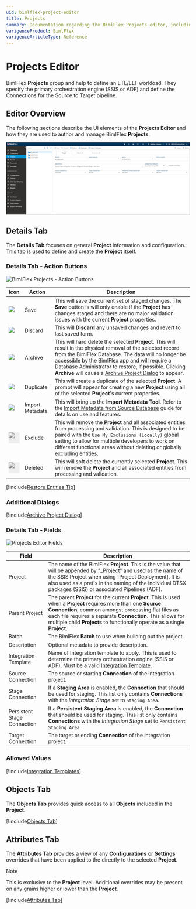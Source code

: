 ```yaml
---
uid: bimlflex-project-editor
title: Projects
summary: Documentation regarding the BimlFlex Projects editor, including editor fields, action buttons, field descriptions, setting options, and overrides.
varigenceProduct: BimlFlex
varigenceArticleType: Reference
---
```

# Projects Editor

BimlFlex **Projects** group and help to define an ETL/ELT workload. They specify the primary orchestration engine (SSIS or ADF) and define the  Connections for the Source to Target pipeline.

## Editor Overview

The following sections describe the UI elements of the **Projects Editor** and how they are used to author and manage BimlFlex **Projects**.

![BimlFlex Project Editor](images/bfx-projects-editor-overview.png "BimlFlex Project Editor")

## Details Tab

The **Details Tab** focuses on general **Project** information and configuration.  This tab is used to define and create the **Project** itself.

### Details Tab - Action Buttons

![BimlFlex Projects - Action Buttons](images/bfx-projects-action-buttons.png "BimlFlex Projects - Action Buttons")

|Icon|Action|Description|
|-|-|-|
|<div class="icon-col m-5"><img src="images/svg-icons/save.svg" /></div>|Save|This will save the current set of staged changes.  The **Save** button is will only enable if the **Project** has changes staged and there are no major validation issues with the current **Project** properties.|
| <div class="icon-col m-5"><img src="images/svg-icons/discard.svg" /></div> | Discard | This will **Discard** any unsaved changes and revert to last saved form. |
|<div class="icon-col m-5"><img src="images/svg-icons/archive-delete.svg" /></div>|Archive|This will hard delete the selected **Project**.  This will result in the physical removal of the selected record from the BimlFlex Database.  The data will no longer be accessible by the BimlFlex app and will require a Database Administrator to restore, if possible. Clicking **Archive** will cause a [Archive Project Dialog](#archive-project-dialog) to appear.|
|<div class="icon-col m-5"><img src="images/svg-icons/duplicate-objects.svg" /></div>|Duplicate|This will create a duplicate of the selected **Project**.  A prompt will appear for creating a new **Project** using all of the selected **Project**'s current properties.|
|<div class="icon-col m-5"><img src="images/svg-icons/import-metadata.svg" /></div>|<span class="nowrap-col m-5">Import Metadata</span>|This will bring up the **Import Metadata Tool**.  Refer to the [Import Metadata from Source Database](../concepts/importing-metadata.md) guide for details on use and features.|
|<div class="icon-col m-5" style="width:30px; height:30px;background:#EEE;"><img style="filter: brightness(100%) contrast(95%) grayscale(100%);" src="images/bimlflex-app-action-switch.png" /></div>|Exclude|This will remove the **Project** and all associated entities from processing and validation.  This is designed to be paired with the `Use My Exclusions (Locally)` global setting to allow for multiple developers to work on different functional areas without deleting or globally excluding entities.|
|<div class="icon-col m-5" style="width:30px; height:30px;background:#EEE;"><img style="filter: brightness(100%) contrast(95%) grayscale(100%);" src="images/bimlflex-app-action-switch.png" /></div>|Deleted|This will soft delete the currently selected **Project**.  This will remove the **Project** and all associated entities from processing and validation.|

[!include[Restore Entities Tip](_tip-restore-entities.md)]

### Additional Dialogs

[!include[Archive Project Dialog](_dialog-archive-project-single.md)]

### Details Tab - Fields

<img
    src="images/bimlflex-app-editor-projects-fields.png"
    title="Projects Editor Fields"
/>

|Field|Description|
|-|-|
| Project |The name of the BimlFlex **Project**.  This is the value that will be appended by "_Project" and used as the name of the SSIS Project when using [Project Deployment].  It is also used as a prefix in the naming of the individual DTSX packages (SSIS) or associated Pipelines (ADF).|
| Parent Project |The parent **Project** for the current **Project**.  This is used when a **Project** requires more than one **Source Connection**, common amongst processing flat files as each file requires a separate **Connection**.  This allows for multiple child **Projects** to functionally operate as a single **Project**.|
| Batch |The BimlFlex **Batch** to use when building out the project.|
| Description |Optional metadata to provide description.|
| Integration Template |Name of Integration template to apply.  This is used to determine the primary orchestration engine (SSIS or ADF). Must be a valid [Integration Template](#integration-templates).|
| Source Connection |The source or starting **Connection** of the integration project.|
| Stage Connection |If a **Staging Area** is enabled, the **Connection** that should be used for staging.  This list only contains **Connections** with the *Integration Stage* set to `Staging Area`.|
| Persistent Stage Connection |If a **Persistent Staging Area** is enabled, the **Connection** that should be used for staging.  This list only contains **Connections** with the *Integration Stage* set to `Persistent Staging Area`.|
| Target Connection |The target or ending **Connection** of the integration project.|

### Allowed Values

[!include[Integration Templates](_enum-integration-template.md)]

## Objects Tab

The **Objects Tab** provides quick access to all **Objects** included in the **Project**.

[!include[Objects Tab](_tab-objects.md)]

## Attributes Tab

The **Attributes Tab** provides a view of any **Configurations** or **Settings** overrides that have been applied to the directly to the selected **Project**.  

>[!NOTE]
> This is exclusive to the **Project** level.  Additional overrides may be present on any grains higher or lower than the **Project**.

[!include[Attributes Tab](_tab-attributes.md)]
